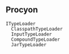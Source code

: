 ## Procyon
```
ITypeLoader
  ClasspathTypeLoader
  InputTypeLoader
  CompoundTypeLoader
  JarTypeLoader
```
